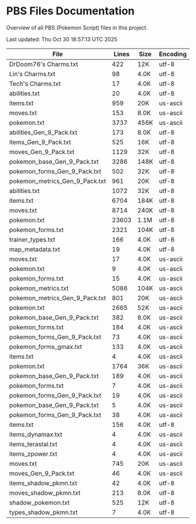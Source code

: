 # PBS Files Documentation

Overview of all PBS (Pokemon Script) files in this project.

Last updated: Thu Oct 30 18:57:13 UTC 2025

| File | Lines | Size | Encoding |
|------|-------|------|----------|
| DrDoom76's Charms.txt | 422 | 12K | utf-8 |
| Lin's Charms.txt | 98 | 4.0K | utf-8 |
| Tech's Charms.txt | 17 | 4.0K | utf-8 |
| abilities.txt | 20 | 4.0K | utf-8 |
| items.txt | 959 | 20K | us-ascii |
| moves.txt | 153 | 8.0K | us-ascii |
| pokemon.txt | 3737 | 456K | us-ascii |
| abilities_Gen_9_Pack.txt | 173 | 8.0K | utf-8 |
| items_Gen_9_Pack.txt | 525 | 16K | utf-8 |
| moves_Gen_9_Pack.txt | 1129 | 32K | utf-8 |
| pokemon_base_Gen_9_Pack.txt | 3286 | 148K | utf-8 |
| pokemon_forms_Gen_9_Pack.txt | 502 | 32K | utf-8 |
| pokemon_metrics_Gen_9_Pack.txt | 961 | 20K | utf-8 |
| abilities.txt | 1072 | 32K | utf-8 |
| items.txt | 6704 | 184K | utf-8 |
| moves.txt | 8714 | 240K | utf-8 |
| pokemon.txt | 23603 | 1.1M | utf-8 |
| pokemon_forms.txt | 2321 | 104K | utf-8 |
| trainer_types.txt | 166 | 4.0K | utf-8 |
| map_metadata.txt | 19 | 4.0K | utf-8 |
| moves.txt | 17 | 4.0K | us-ascii |
| pokemon.txt | 9 | 4.0K | us-ascii |
| pokemon_forms.txt | 15 | 4.0K | us-ascii |
| pokemon_metrics.txt | 5086 | 104K | us-ascii |
| pokemon_metrics_Gen_9_Pack.txt | 801 | 20K | us-ascii |
| pokemon.txt | 2665 | 52K | us-ascii |
| pokemon_base_Gen_9_Pack.txt | 382 | 8.0K | us-ascii |
| pokemon_forms.txt | 184 | 4.0K | us-ascii |
| pokemon_forms_Gen_9_Pack.txt | 73 | 4.0K | us-ascii |
| pokemon_forms_gmax.txt | 133 | 4.0K | us-ascii |
| items.txt | 4 | 4.0K | us-ascii |
| pokemon.txt | 1764 | 36K | us-ascii |
| pokemon_base_Gen_9_Pack.txt | 189 | 4.0K | us-ascii |
| pokemon_forms.txt | 7 | 4.0K | us-ascii |
| pokemon_forms_Gen_9_Pack.txt | 19 | 4.0K | us-ascii |
| pokemon_base_Gen_9_Pack.txt | 5 | 4.0K | us-ascii |
| pokemon_forms_Gen_9_Pack.txt | 38 | 4.0K | us-ascii |
| items.txt | 156 | 4.0K | utf-8 |
| items_dynamax.txt | 4 | 4.0K | us-ascii |
| items_terastal.txt | 4 | 4.0K | us-ascii |
| items_zpower.txt | 4 | 4.0K | us-ascii |
| moves.txt | 745 | 20K | us-ascii |
| moves_Gen_9_Pack.txt | 46 | 4.0K | us-ascii |
| items_shadow_pkmn.txt | 42 | 4.0K | utf-8 |
| moves_shadow_pkmn.txt | 213 | 8.0K | utf-8 |
| shadow_pokemon.txt | 525 | 12K | utf-8 |
| types_shadow_pkmn.txt | 7 | 4.0K | utf-8 |
